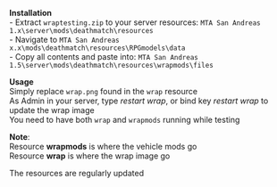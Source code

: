 **Installation**  
\- Extract `wraptesting.zip` to your server resources: `MTA San Andreas 1.x\server\mods\deathmatch\resources`  
\- Navigate to `MTA San Andreas x.x\mods\deathmatch\resources\RPGmodels\data`  
\- Copy all contents and paste into: `MTA San Andreas 1.5\server\mods\deathmatch\resources\wrapmods\files`

**Usage**  
Simply replace `wrap.png` found in the `wrap` resource  
As Admin in your server, type _restart wrap_, or bind key _restart wrap_ to update the wrap image  
You need to have both `wrap` and `wrapmods` running while testing

**Note**:  
Resource **wrapmods** is where the vehicle mods go  
Resource **wrap** is where the wrap image go  


The resources are regularly updated
